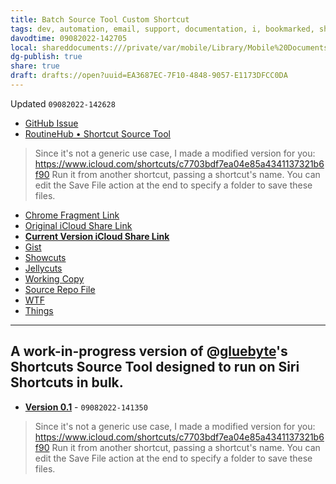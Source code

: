 ```yaml
---
title: Batch Source Tool Custom Shortcut
tags: dev, automation, email, support, documentation, i, bookmarked, shortcuts
davodtime: 09082022-142705
local: shareddocuments:///private/var/mobile/Library/Mobile%20Documents/iCloud~md~obsidian/Documents/OBSHIDDIAN/drafts/EA3687EC-7F10-4848-9057-E1173DFCC0DA.md
dg-publish: true
share: true
draft: drafts://open?uuid=EA3687EC-7F10-4848-9057-E1173DFCC0DA
---
```

Updated `09082022-142628`

- [GitHub Issue](https://github.com/extratone/i/issues/255)
- [RoutineHub • Shortcut Source Tool](https://routinehub.co/shortcut/5256/)
> Since it's not a generic use case, I made a modified version for you: https://www.icloud.com/shortcuts/c7703bdf7ea04e85a4341137321b6f90 Run it from another shortcut, passing a shortcut's name. You can edit the Save File action at the end to specify a folder to save these files.
- [Chrome Fragment Link](https://routinehub.co/shortcut/5256/#:~:text=since%20it's%20not%20a%20generic%20use%20case%2C%20i%20made%20a%20modified%20version%20for%20you%3A%20https%3A%2F%2Fwww.icloud.com%2Fshortcuts%2Fc7703bdf7ea04e85a4341137321b6f90%20run%20it%20from%20another%20shortcut%2C%20passing%20a%20shortcut's%20name.%20you%20can%20edit%20the%20save%20file%20action%20at%20the%20end%20to%20specify%20a%20folder%20to%20save%20these%20files.%20)
- [Original iCloud Share Link](https://www.icloud.com/shortcuts/c7703bdf7ea04e85a4341137321b6f90)
- [**Current Version iCloud Share Link**](https://www.icloud.com/shortcuts/6949ab3f0c90462594ef2946ef7ed86a)
- [Gist](https://gist.github.com/extratone/22baa0b770fa32065f08eb01e1c925d1)
- [Showcuts](https://showcuts.app/share/view/6949ab3f0c90462594ef2946ef7ed86a)
- [Jellycuts](https://workingcopy.app/git/#path=ShortcutBatchSource.jelly&repo=git@github.com:extratone/jellycuts.git)
- [Working Copy](working-copy://open?repo=i&path=shortcuts&mode=content)
- [Source Repo File](https://github.com/extratone/i/blob/main/shortcuts/.shortcut)
- [WTF](https://davidblue.wtf/drafts/EA3687EC-7F10-4848-9057-E1173DFCC0DA.html)
- [Things](things:///show?id=MEbMby1vsFZLAhbmLMMqAa)

---

<script src="https://gist.github.com/extratone/22baa0b770fa32065f08eb01e1c925d1.js"></script>

## A work-in-progress version of @[gluebyte](https://routinehub.co/user/gluebyte)'s Shortcuts Source Tool designed to run on Siri Shortcuts in bulk.

- [**Version 0.1**](https://www.icloud.com/shortcuts/6949ab3f0c90462594ef2946ef7ed86a) - `09082022-141350`

> Since it's not a generic use case, I made a modified version for you: https://www.icloud.com/shortcuts/c7703bdf7ea04e85a4341137321b6f90 Run it from another shortcut, passing a shortcut's name. You can edit the Save File action at the end to specify a folder to save these files.